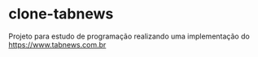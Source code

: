 # clone-tabnews

Projeto para estudo de programação realizando uma implementação do https://www.tabnews.com.br

